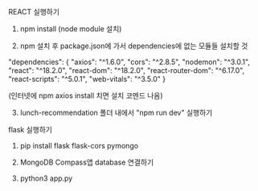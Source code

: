 REACT 실행하기
1. npm install (node module 설치)

2. npm 설치 후 package.json에 가서 dependencies에 없는 모듈들 설치할 것

"dependencies": {
    "axios": "^1.6.0",
    "cors": "^2.8.5",
    "nodemon": "^3.0.1",
    "react": "^18.2.0",
    "react-dom": "^18.2.0",
    "react-router-dom": "^6.17.0",
    "react-scripts": "^5.0.1",
    "web-vitals": "^3.5.0"
  }

(인터넷에 npm axios install 치면 설치 코멘드 나옴)

3. lunch-recommendation 폴더 내에서 "npm run dev" 실행하기

   

flask 실행하기

1. pip install flask flask-cors pymongo

2. MongoDB Compass앱 database 연결하기

3. python3 app.py
